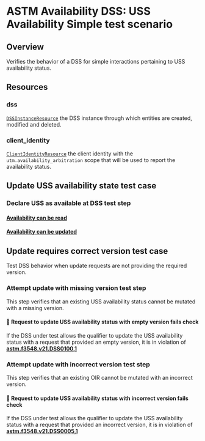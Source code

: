 # ASTM Availability DSS: USS Availability Simple test scenario

## Overview

Verifies the behavior of a DSS for simple interactions pertaining to USS availability status.

## Resources

### dss

[`DSSInstanceResource`](../../../../resources/astm/f3548/v21/dss.py) the DSS instance through which entities are created, modified and deleted.

### client_identity

[`ClientIdentityResource`](../../../../resources/communications/client_identity.py) the client identity with the `utm.availability_arbitration` scope that will be used to report the availability status.

## Update USS availability state test case

### Declare USS as available at DSS test step

#### [Availability can be read](./fragments/availability/read.md)

#### [Availability can be updated](./fragments/availability/update.md)

## Update requires correct version test case

Test DSS behavior when update requests are not providing the required version.

### Attempt update with missing version test step

This step verifies that an existing USS availability status cannot be mutated with a missing version.

#### 🛑 Request to update USS availability status with empty version fails check

If the DSS under test allows the qualifier to update the USS availability status with a request that provided an empty version, it is in violation of **[astm.f3548.v21.DSS0100,1](../../../../requirements/astm/f3548/v21.md)**

### Attempt update with incorrect version test step

This step verifies that an existing OIR cannot be mutated with an incorrect version.

#### 🛑 Request to update USS availability status with incorrect version fails check

If the DSS under test allows the qualifier to update the USS availability status with a request that provided an incorrect version,
it is in violation of **[astm.f3548.v21.DSS0005,1](../../../../requirements/astm/f3548/v21.md)**
